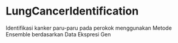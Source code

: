 # LungCancerIdentification
Identifikasi kanker paru-paru pada perokok menggunakan Metode Ensemble berdasarkan Data Ekspresi Gen
